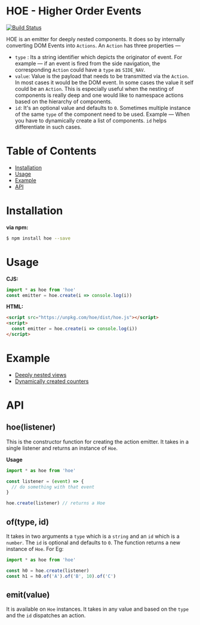 # HOE - Higher Order Events

[![Build Status](https://travis-ci.org/tusharmath/hoe.svg?branch=master)](https://travis-ci.org/tusharmath/hoe)

HOE is an emitter for deeply nested components. It does so by internally converting DOM Events into `Actions`. An `Action` has three properties —
 
 - `type` : Its a string identifier which depicts the originator of event. For example — if an event is fired from the side navigation, the corresponding `Action` could have a `type` as `SIDE_NAV`.  
 - `value`: Value is the payload that needs to be transmitted via the `Action`. In most cases it would be the DOM event. In some cases the value it self could be an `Action`. This is especially useful when the nesting of components is really deep and one would like to namespace actions based on the hierarchy of components. 
 - `id`: It's an optional value and defaults to `0`. Sometimes multiple instance of the same `type` of the component need to be used. Example — When you have to dynamically create a list of components. `id` helps differentiate in such cases.

# Table of Contents
- [Installation](#installation)
- [Usage](#usage)
- [Example](#example)
- [API](#api) 

# Installation

**via npm:**
```bash
$ npm install hoe --save
```

# Usage

**CJS:**
```js
import * as hoe from 'hoe'
const emitter = hoe.create(i => console.log(i))
```

**HTML:**
```html
<script src="https://unpkg.com/hoe/dist/hoe.js"></script>
<script>
  const emitter = hoe.create(i => console.log(i))
</script>

```

# Example

- [Deeply nested views](https://jsfiddle.net/9mmLu22n/)
- [Dynamically created counters](https://jsfiddle.net/pfc9r2o7/9/)

# API

## hoe(listener)

This is the constructor function for creating the action emitter. It takes in a single listener and returns an instance of `Hoe`.

**Usage**
```js
import * as hoe from 'hoe'

const listener = (event) => {
  // do something with that event
}

hoe.create(listener) // returns a Hoe
```

## of(type, id)

It takes in two arguments a `type` which is a `string` and an `id` which is a `number`. The `id` is optional and defaults to `0`. The function returns a new instance of `Hoe`. For Eg:

```js
import * as hoe from 'hoe'

const h0 = hoe.create(listener)
const h1 = h0.of('A').of('B', 10).of('C')
```

## emit(value)

It is available on `Hoe` instances. It takes in any value and based on the `type` and the `id` dispatches an action.
